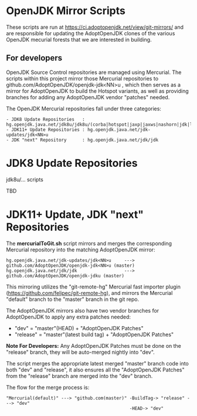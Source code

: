 # OpenJDK Mirror Scripts

These scripts are run at https://ci.adoptopenjdk.net/view/git-mirrors/ and are responsible for updating the AdoptOpenJDK clones of the various OpenJDK mecurial forests that we are interested in building.

## For developers

OpenJDK Source Control repositories are managed using Mercurial. The scripts within this project mirror those Mercurial repositories
to github.com/AdoptOpenJDK/openjdk-jdk\<NN\>u , which then serves as a mirror for AdoptOpenJDK to build the Hotspot variants, as well as providing branches for adding any AdoptOpenJDK vendor "patches" needed.

The OpenJDK Mercurial repositories fall under three categories:
```
- JDK8 Update Repositories   : hg.openjdk.java.net/jdk8u/jdk8u/(corba|hotspot|jaxp|jaxws|nashorn|jdk|langtools)
- JDK11+ Update Repositories : hg.openjdk.java.net/jdk-updates/jdk<NN>u
- JDK "next" Repository      : hg.openjdk.java.net/jdk/jdk
```

# JDK8 Update Repositories
jdk8u/... scripts

TBD

# JDK11+ Update, JDK "next" Repositories
The **mercurialToGit.sh** script mirrors and merges the corresponding Mercurial repository into the matching AdoptOpenJDK mirror:
```
hg.openjdk.java.net/jdk-updates/jdk<NN>u     --->    github.com/AdoptOpenJDK/openjdk-jdk<NN>u (master)
hg.openjdk.java.net/jdk/jdk                  --->    github.com/AdoptOpenJDK/openjdk-jdku (master)
```
This mirroring utilizes the "git-remote-hg" Mercurial fast importer plugin (https://github.com/felipec/git-remote-hg), and mirrors
the Mercurial "default" branch to the "master" branch in the git repo.

The AdoptOpenJDK mirrors also have two vendor branches for AdoptOpenJDK to apply any extra patches needed:
  - "dev"      = "master"(HEAD) + "AdoptOpenJDK Patches"
  - "release"  = "master"(latest build tag) + "AdoptOpenJDK Patches"

**Note For Developers:** Any AdoptOpenJDK Patches must be done on the "release" branch, they will be auto-merged nightly into "dev".

The script merges the appropriate latest merged "master" branch code into both "dev" and "release", it also ensures all the
"AdoptOpenJDK Patches" from the "release" branch are merged into the "dev" branch.

The flow for the merge process is:
```
"Mercurial(default)" ---> "github.com(master)" -BuildTag-> "release" ---> "dev"
                                               -HEAD-> "dev"
```


